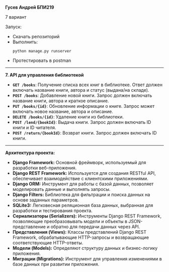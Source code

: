 **Гусев Андрей БПИ219**

7 вариант 

Запуск:

- Скачать репозиторий
- Выполнить: 
    ``` 
    python manage.py runserver
    ```
- Протестировать в postman

---
**7. API для управления библиотекой**

- **`GET /books`**: Получение списка всех книг в библиотеке. Ответ должен включать название книги, автора и статус (выдана/на складе).
- **`POST /books`**: Добавление новой книги. Запрос должен включать название книги, автора и краткое описание.
- **`PUT /books/{id}`**: Обновление информации о книге. Запрос может включать новое название, автора и описание.
- **`DELETE /books/{id}`**: Удаление книги из библиотеки.
- **`POST /lend/{bookId}`**: Выдача книги. Запрос должен включать ID книги и ID читателя.
- **`POST /return/{bookId}`**: Возврат книги. Запрос должен включать ID книги.
---

**Архитектура проекта:**
 - **Django Framework:** Основной фреймворк, используемый для разработки веб-приложения.
 - **Django REST Framework:** Используется для создания RESTful API, обеспечивает взаимодействие с клиентскими приложениями.
 - **Django ORM:** Инструмент для работы с базой данных, позволяет моделировать данные и выполнять запросы.
 - **Django Filters:** Библиотека для фильтрации и поиска данных на основе заданных параметров.
 - **SQLite3:** Легковесная реляционная база данных, выбранная для разработки и тестирования проекта.
 - **Сериализаторы (Serializers):** Инструменты Django REST Framework, позволяющие преобразовывать модели и объекты в JSON-представление и обратно для передачи данных через API.
 - **Представления (Views):** Классы представлений Django REST Framework, обрабатывающие HTTP-запросы и возвращающие соответствующие HTTP-ответы.
 - **Модели (Models):** Определяют структуру данных и бизнес-логику приложения.
 - **Миграции (Migrations):** Инструмент для управления изменениями в базе данных при развитии приложения.
 

